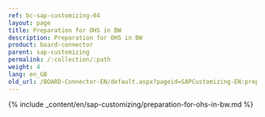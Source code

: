 ```yaml
---
ref: bc-sap-customizing-04
layout: page
title: Preparation for OHS in BW
description: Preparation for OHS in BW
product: board-connector
parent: sap-customizing
permalink: /:collection/:path
weight: 4
lang: en_GB
old_url: /BOARD-Connector-EN/default.aspx?pageid=SAPCustomizing-EN:preparation-for-ohs-in-bw
---
```


{% include _content/en/sap-customizing/preparation-for-ohs-in-bw.md  %}